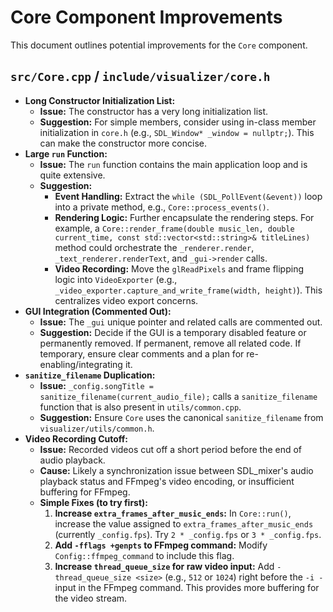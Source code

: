 # Core Component Improvements

This document outlines potential improvements for the `Core` component.

## `src/Core.cpp` / `include/visualizer/core.h`

*   **Long Constructor Initialization List:**
    *   **Issue:** The constructor has a very long initialization list.
    *   **Suggestion:** For simple members, consider using in-class member initialization in `core.h` (e.g., `SDL_Window* _window = nullptr;`). This can make the constructor more concise.
*   **Large `run` Function:**
    *   **Issue:** The `run` function contains the main application loop and is quite extensive.
    *   **Suggestion:**
        *   **Event Handling:** Extract the `while (SDL_PollEvent(&event))` loop into a private method, e.g., `Core::process_events()`.
        *   **Rendering Logic:** Further encapsulate the rendering steps. For example, a `Core::render_frame(double music_len, double current_time, const std::vector<std::string>& titleLines)` method could orchestrate the `_renderer.render`, `_text_renderer.renderText`, and `_gui->render` calls.
        *   **Video Recording:** Move the `glReadPixels` and frame flipping logic into `VideoExporter` (e.g., `_video_exporter.capture_and_write_frame(width, height)`). This centralizes video export concerns.
*   **GUI Integration (Commented Out):**
    *   **Issue:** The `_gui` unique pointer and related calls are commented out.
    *   **Suggestion:** Decide if the GUI is a temporary disabled feature or permanently removed. If permanent, remove all related code. If temporary, ensure clear comments and a plan for re-enabling/integrating it.
*   **`sanitize_filename` Duplication:**
    *   **Issue:** `_config.songTitle = sanitize_filename(current_audio_file);` calls a `sanitize_filename` function that is also present in `utils/common.cpp`.
    *   **Suggestion:** Ensure `Core` uses the canonical `sanitize_filename` from `visualizer/utils/common.h`.
*   **Video Recording Cutoff:**
    *   **Issue:** Recorded videos cut off a short period before the end of audio playback.
    *   **Cause:** Likely a synchronization issue between SDL_mixer's audio playback status and FFmpeg's video encoding, or insufficient buffering for FFmpeg.
    *   **Simple Fixes (to try first):**
        1.  **Increase `extra_frames_after_music_ends`:** In `Core::run()`, increase the value assigned to `extra_frames_after_music_ends` (currently `_config.fps`). Try `2 * _config.fps` or `3 * _config.fps`.
        2.  **Add `-fflags +genpts` to FFmpeg command:** Modify `Config::ffmpeg_command` to include this flag.
        3.  **Increase `thread_queue_size` for raw video input:** Add `-thread_queue_size <size>` (e.g., `512` or `1024`) right before the `-i -` input in the FFmpeg command. This provides more buffering for the video stream.
